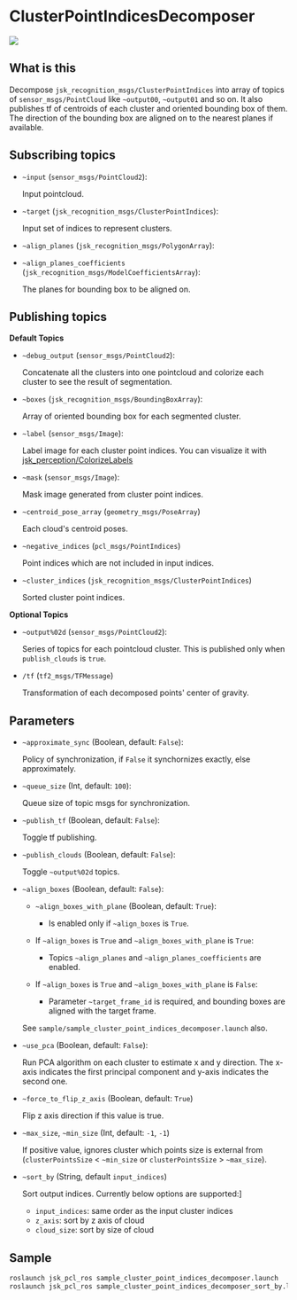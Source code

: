 # ClusterPointIndicesDecomposer
![](images/bounding_box.png)
## What is this
Decompose `jsk_recognition_msgs/ClusterPointIndices` into array of topics of `sensor_msgs/PointCloud` like `~output00`, `~output01` and so on.
It also publishes tf of centroids of each cluster and oriented bounding box of them. The direction of the bounding box are aligned on to the nearest planes if available.

## Subscribing topics
* `~input` (`sensor_msgs/PointCloud2`):

   Input pointcloud.
* `~target` (`jsk_recognition_msgs/ClusterPointIndices`):

   Input set of indices to represent clusters.
* `~align_planes` (`jsk_recognition_msgs/PolygonArray`):
* `~align_planes_coefficients` (`jsk_recognition_msgs/ModelCoefficientsArray`):

   The planes for bounding box to be aligned on.

## Publishing topics

**Default Topics**

* `~debug_output` (`sensor_msgs/PointCloud2`):

   Concatenate all the clusters into one pointcloud and colorize each cluster to see the result of segmentation.
* `~boxes` (`jsk_recognition_msgs/BoundingBoxArray`):

   Array of oriented bounding box for each segmented cluster.

* `~label` (`sensor_msgs/Image`):

   Label image for each cluster point indices.
   You can visualize it with [jsk_perception/ColorizeLabels](../../jsk_perception/nodes/colorize_labels.md)

* `~mask` (`sensor_msgs/Image`):

   Mask image generated from cluster point indices.

* `~centroid_pose_array` (`geometry_msgs/PoseArray`)

   Each cloud's centroid poses.

* `~negative_indices` (`pcl_msgs/PointIndices`)

  Point indices which are not included in input indices.

* `~cluster_indices` (`jsk_recognition_msgs/ClusterPointIndices`)

  Sorted cluster point indices.

**Optional Topics**

* `~output%02d` (`sensor_msgs/PointCloud2`):

   Series of topics for each pointcloud cluster.
   This is published only when `publish_clouds` is `true`.

* `/tf` (`tf2_msgs/TFMessage`)

   Transformation of each decomposed points' center of gravity.

## Parameters

* `~approximate_sync` (Boolean, default: `False`):

   Policy of synchronization, if `False` it synchornizes exactly,
   else approximately.
* `~queue_size` (Int, default: `100`):

   Queue size of topic msgs for synchronization.
* `~publish_tf` (Boolean, default: `False`):

   Toggle tf publishing.
* `~publish_clouds` (Boolean, default: `False`):

   Toggle `~output%02d` topics.

* `~align_boxes` (Boolean, default: `False`):

  * `~align_boxes_with_plane` (Boolean, default: `True`):
    * Is enabled only if `~align_boxes` is `True`.

  * If `~align_boxes` is `True` and `~align_boxes_with_plane` is `True`:
    * Topics `~align_planes` and `~align_planes_coefficients` are enabled.
  * If `~align_boxes` is `True` and `~align_boxes_with_plane` is `False`:
    * Parameter `~target_frame_id` is required, and bounding boxes are aligned with the target frame.

  See `sample/sample_cluster_point_indices_decomposer.launch` also.

* `~use_pca` (Boolean, default: `False`):

   Run PCA algorithm on each cluster to estimate x and y direction.
   The x-axis indicates the first principal component and y-axis indicates the second one.

* `~force_to_flip_z_axis` (Boolean, default: `True`)

   Flip z axis direction if this value is true.

* `~max_size`, `~min_size` (Int, default: `-1`, `-1`)

   If positive value, ignores cluster which points size is external from (`clusterPointsSize` < `~min_size` or `clusterPointsSize` > `~max_size`).

* `~sort_by` (String, default `input_indices`)

  Sort output indices. Currently below options are supported:]
    - `input_indices`: same order as the input cluster indices
    - `z_axis`: sort by z axis of cloud
    - `cloud_size`: sort by size of cloud

## Sample

```bash
roslaunch jsk_pcl_ros sample_cluster_point_indices_decomposer.launch
roslaunch jsk_pcl_ros sample_cluster_point_indices_decomposer_sort_by.launch
```
